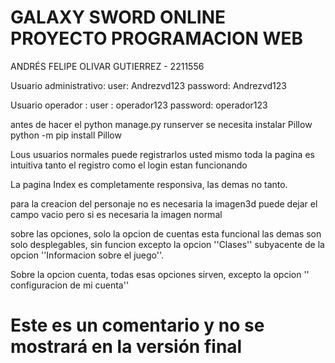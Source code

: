 # GALAXY SWORD ONLINE PROYECTO PROGRAMACION WEB

ANDRÉS FELIPE OLIVAR GUTIERREZ - 2211556

Usuario administrativo: user: Andrezvd123 password: Andrezvd123

Usuario operador : user : operador123 password: operador123

antes de hacer el python manage.py runserver se necesita instalar Pillow
python -m pip install Pillow

Lous usuarios normales puede registrarlos usted mismo toda la pagina es intuitiva
tanto el registro como el login estan funcionando

La pagina Index es completamente responsiva, las demas no tanto.

para la creacion del personaje no es necesaria la imagen3d puede dejar el campo vacio
pero si es necesaria la imagen normal

sobre las opciones, solo la opcion de cuentas esta funcional las demas son solo desplegables, sin funcion
excepto la opcion ''Clases'' subyacente de la opcion ''Informacion sobre el juego''.

Sobre la opcion cuenta, todas esas opciones sirven, excepto la opcion '' configuracion de mi cuenta'' 

# Este es un comentario y no se mostrará en la versión final
